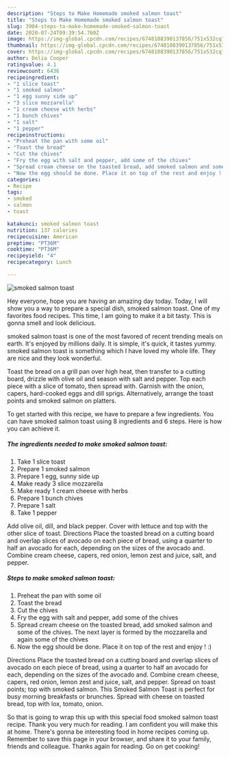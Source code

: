 ```yaml
---
description: "Steps to Make Homemade smoked salmon toast"
title: "Steps to Make Homemade smoked salmon toast"
slug: 3904-steps-to-make-homemade-smoked-salmon-toast
date: 2020-07-24T09:39:54.760Z
image: https://img-global.cpcdn.com/recipes/6748108390137856/751x532cq70/smoked-salmon-toast-recipe-main-photo.jpg
thumbnail: https://img-global.cpcdn.com/recipes/6748108390137856/751x532cq70/smoked-salmon-toast-recipe-main-photo.jpg
cover: https://img-global.cpcdn.com/recipes/6748108390137856/751x532cq70/smoked-salmon-toast-recipe-main-photo.jpg
author: Delia Cooper
ratingvalue: 4.1
reviewcount: 6436
recipeingredient:
- "1 slice toast"
- "1 smoked salmon"
- "1 egg sunny side up"
- "3 slice mozzarella"
- "1 cream cheese with herbs"
- "1 bunch chives"
- "1 salt"
- "1 pepper"
recipeinstructions:
- "Preheat the pan with some oil"
- "Toast the bread"
- "Cut the chives"
- "Fry the egg with salt and pepper, add some of the chives"
- "Spread cream cheese on the toasted bread, add smoked salmon and some of the chives. The next layer is formed by the mozzarella and again some of the chives"
- "Now the egg should be done. Place it on top of the rest and enjoy ! :)"
categories:
- Recipe
tags:
- smoked
- salmon
- toast

katakunci: smoked salmon toast 
nutrition: 137 calories
recipecuisine: American
preptime: "PT36M"
cooktime: "PT36M"
recipeyield: "4"
recipecategory: Lunch

---
```



![smoked salmon toast](https://img-global.cpcdn.com/recipes/6748108390137856/751x532cq70/smoked-salmon-toast-recipe-main-photo.jpg)

Hey everyone, hope you are having an amazing day today. Today, I will show you a way to prepare a special dish, smoked salmon toast. One of my favorites food recipes. This time, I am going to make it a bit tasty. This is gonna smell and look delicious.

smoked salmon toast is one of the most favored of recent trending meals on earth. It's enjoyed by millions daily. It is simple, it's quick, it tastes yummy. smoked salmon toast is something which I have loved my whole life. They are nice and they look wonderful.

Toast the bread on a grill pan over high heat, then transfer to a cutting board, drizzle with olive oil and season with salt and pepper. Top each piece with a slice of tomato, then spread with. Garnish with the onion, capers, hard-cooked eggs and dill sprigs. Alternatively, arrange the toast points and smoked salmon on platters.


To get started with this recipe, we have to prepare a few ingredients. You can have smoked salmon toast using 8 ingredients and 6 steps. Here is how you can achieve it.

<!--inarticleads1-->

##### The ingredients needed to make smoked salmon toast:

1. Take 1 slice toast
1. Prepare 1 smoked salmon
1. Prepare 1 egg, sunny side up
1. Make ready 3 slice mozzarella
1. Make ready 1 cream cheese with herbs
1. Prepare 1 bunch chives
1. Prepare 1 salt
1. Take 1 pepper


Add olive oil, dill, and black pepper. Cover with lettuce and top with the other slice of toast. Directions Place the toasted bread on a cutting board and overlap slices of avocado on each piece of bread, using a quarter to half an avocado for each, depending on the sizes of the avocado and. Combine cream cheese, capers, red onion, lemon zest and juice, salt, and pepper. 

<!--inarticleads2-->

##### Steps to make smoked salmon toast:

1. Preheat the pan with some oil
1. Toast the bread
1. Cut the chives
1. Fry the egg with salt and pepper, add some of the chives
1. Spread cream cheese on the toasted bread, add smoked salmon and some of the chives. The next layer is formed by the mozzarella and again some of the chives
1. Now the egg should be done. Place it on top of the rest and enjoy ! :)


Directions Place the toasted bread on a cutting board and overlap slices of avocado on each piece of bread, using a quarter to half an avocado for each, depending on the sizes of the avocado and. Combine cream cheese, capers, red onion, lemon zest and juice, salt, and pepper. Spread on toast points; top with smoked salmon. This Smoked Salmon Toast is perfect for busy morning breakfasts or brunches. Spread with cheese on toasted bread, top with lox, tomato, onion. 

So that is going to wrap this up with this special food smoked salmon toast recipe. Thank you very much for reading. I am confident you will make this at home. There's gonna be interesting food in home recipes coming up. Remember to save this page in your browser, and share it to your family, friends and colleague. Thanks again for reading. Go on get cooking!
